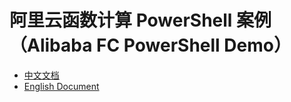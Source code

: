 # 阿里云函数计算 PowerShell 案例（Alibaba FC PowerShell Demo）

- [中文文档](./readme_zh.md)
- [English Document](./readme_en.md)
